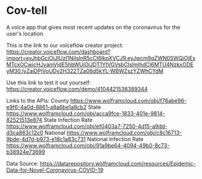 # Cov-tell
A voice app that gives most recent updates on the coronavirus for the user's location. 

This is the link to our voiceflow creator project: 
https://creator.voiceflow.com/dashboard?import=eyJhbGciOiJIUzI1NiIsInR5cCI6IkpXVCJ9.eyJwcm9qZWN0SWQiOjExMTcxOCwicHJvamVjdE5hbWUiOiJDT1YtVGVsbCIsImlhdCI6MTU4NzkxODEyM30.lyZaiDPjVoUDv2H322TZa08d5kYL-WBWZszYZWhCYdM

Use this link to test it out yourself:
https://creator.voiceflow.com/demo/4104421538389344

Links to the APIs:
County
https://www.wolframcloud.com/obj/f76abe96-e9f6-4a0d-8861-a8a6be1a8cb2
State
https://www.wolframcloud.com/obj/acca9fce-1833-401e-9814-82521513e874
State Infection Rate
https://www.wolframcloud.com/obj/ef0403a7-7250-4d15-a9dd-d3ca863c12c0
National 
https://www.wolframcloud.com/obj/c8c16713-9bde-4d7d-b973-e18c1a83c731
National Infection Rate
https://www.wolframcloud.com/obj/91a9be64-4094-49b0-8c73-b38924e73699

Data Source:
https://datarepository.wolframcloud.com/resources/Epidemic-Data-for-Novel-Coronavirus-COVID-19
